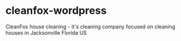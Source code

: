 # cleanfox-wordpress
CleanFox house cleaning - it's cleaning company focused on cleaning houses in Jacksonville Florida US
